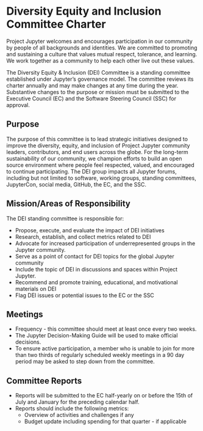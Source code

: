 # Diversity Equity and Inclusion Committee Charter

Project Jupyter welcomes and encourages participation in our community by people of all backgrounds and identities. We are committed to promoting and sustaining a culture that values mutual respect, tolerance, and learning. We work together as a community to help each other live out these values.

The Diversity Equity & Inclusion (DEI) Committee is a standing committee established under Jupyter’s governance model. The committee reviews its charter annually and may make changes at any time during the year. Substantive changes to the purpose or mission must be submitted to the Executive Council (EC) and the Software Steering Council (SSC) for approval.

## Purpose 

The purpose of this committee is to lead strategic initiatives designed to improve the diversity, equity, and inclusion of Project Jupyter community leaders, contributors, and end users across the globe. For the long-term sustainability of our community, we champion efforts to build an open source environment where people feel respected, valued, and encouraged to continue participating. The DEI group impacts all Jupyter forums, including but not limited to software, working groups, standing committees, JupyterCon, social media, GitHub, the EC, and the SSC.

## Mission/Areas of Responsibility

The DEI standing committee is responsible for: 
* Propose, execute, and evaluate the impact of DEI initiatives
* Research, establish, and collect metrics related to DEI
* Advocate for increased participation of underrepresented groups in the Jupyter community. 
* Serve as a point of contact for DEI topics for the global Jupyter community
* Include the topic of DEI in discussions and spaces within Project Jupyter.
* Recommend and promote training, educational, and motivational materials on DEI 
* Flag DEI issues or potential issues to the EC or the SSC

## Meetings
* Frequency - this committee should meet at least once every two weeks.
* The Jupyter Decision-Making Guide will be used to make official decisions. 
* To ensure active participation, a member who is unable to join for more than two thirds of regularly scheduled weekly meetings in a 90 day period may be asked to step down from the committee.

## Committee Reports
* Reports will be submitted to the EC half-yearly on or before the 15th of July and January for the preceding calendar half.
* Reports should include the following metrics:
  * Overview of activities and challenges if any
  * Budget update including spending for that quarter - if applicable
